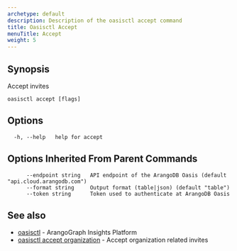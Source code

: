 ```yaml
---
archetype: default
description: Description of the oasisctl accept command
title: Oasisctl Accept
menuTitle: Accept
weight: 5
---
```

## Synopsis
Accept invites

```
oasisctl accept [flags]
```

## Options
```
  -h, --help   help for accept
```

## Options Inherited From Parent Commands
```
      --endpoint string   API endpoint of the ArangoDB Oasis (default "api.cloud.arangodb.com")
      --format string     Output format (table|json) (default "table")
      --token string      Token used to authenticate at ArangoDB Oasis
```

## See also
* [oasisctl](../options.md)	 - ArangoGraph Insights Platform
* [oasisctl accept organization](accept-organization.md)	 - Accept organization related invites

